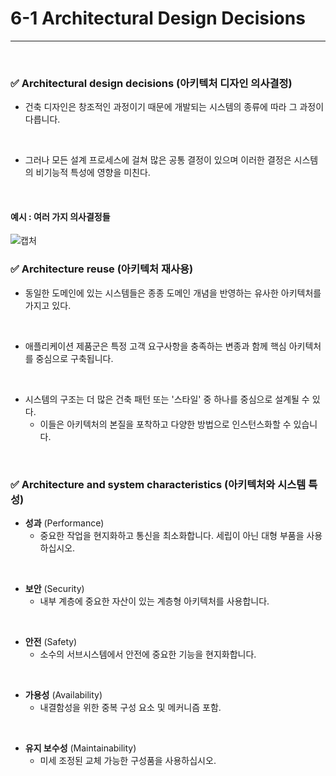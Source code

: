 # 6-1 Architectural Design Decisions
---
<br>

### ✅ Architectural design decisions (아키텍처 디자인 의사결정)

- 건축 디자인은 창조적인 과정이기 때문에 개발되는 시스템의 종류에 따라 그 과정이 다릅니다.
<br>

- 그러나 모든 설계 프로세스에 걸쳐 많은 공통 결정이 있으며 이러한 결정은 시스템의 비기능적 특성에 영향을 미친다.
<br>

#### 예시 : 여러 가지 의사결정들
![캡처](https://i.imgur.com/2IFVWcg.png)
<br>

### ✅ Architecture reuse (아키텍처 재사용)

- 동일한 도메인에 있는 시스템들은 종종 도메인 개념을 반영하는 유사한 아키텍처를 가지고 있다.
<br>

- 애플리케이션 제품군은 특정 고객 요구사항을 충족하는 변종과 함께 핵심 아키텍처를 중심으로 구축됩니다.
<br>

- 시스템의 구조는 더 많은 건축 패턴 또는 '스타일' 중 하나를 중심으로 설계될 수 있다.
  - 이들은 아키텍처의 본질을 포착하고 다양한 방법으로 인스턴스화할 수 있습니다.
<br>

### ✅ Architecture and system characteristics (아키텍처와 시스템 특성)

- **성과** (Performance)
  - 중요한 작업을 현지화하고 통신을 최소화합니다. 세립이 아닌 대형 부품을 사용하십시오.
<br>

- **보안** (Security)
  - 내부 계층에 중요한 자산이 있는 계층형 아키텍처를 사용합니다.
<br>

- **안전** (Safety)
  - 소수의 서브시스템에서 안전에 중요한 기능을 현지화합니다.
<br>

- **가용성** (Availability)
  - 내결함성을 위한 중복 구성 요소 및 메커니즘 포함.
<br>

- **유지 보수성** (Maintainability)
  - 미세 조정된 교체 가능한 구성품을 사용하십시오.
<br>
